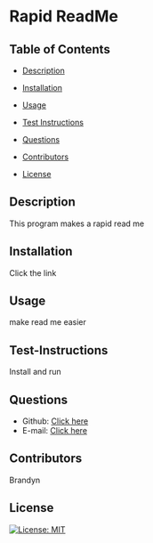 # Rapid ReadMe
    
## Table of Contents

- [Description](#description)

- [Installation](#installation)

- [Usage](#usage)

- [Test Instructions](#test-instructions)

- [Questions](#questions)

- [Contributors](#contributors)

- [License](#license)

## Description 
This program makes a rapid read me

## Installation
Click the link
    
## Usage
make read me easier
    
## Test-Instructions
Install and run
    
## Questions
- Github: [Click here](https://github.com/brandynh)
- E-mail: [Click here](brandyn.huffer@email.com)
    
## Contributors
Brandyn
    
## License
[![License: MIT](https://img.shields.io/badge/License-MIT-yellow.svg)](https://opensource.org/licenses/MIT)
